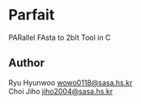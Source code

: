 # Parfait
PARallel FAsta to 2bIt Tool in C

## Author
Ryu Hyunwoo <wowo0118@sasa.hs.kr>  
Choi Jiho <jiho2004@sasa.hs.kr>